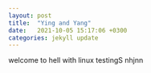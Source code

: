 ```yaml
---
layout: post
title:  "Ying and Yang"
date:   2021-10-05 15:17:06 +0300
categories: jekyll update
---
```


welcome to hell with linux testingS nhjnn
